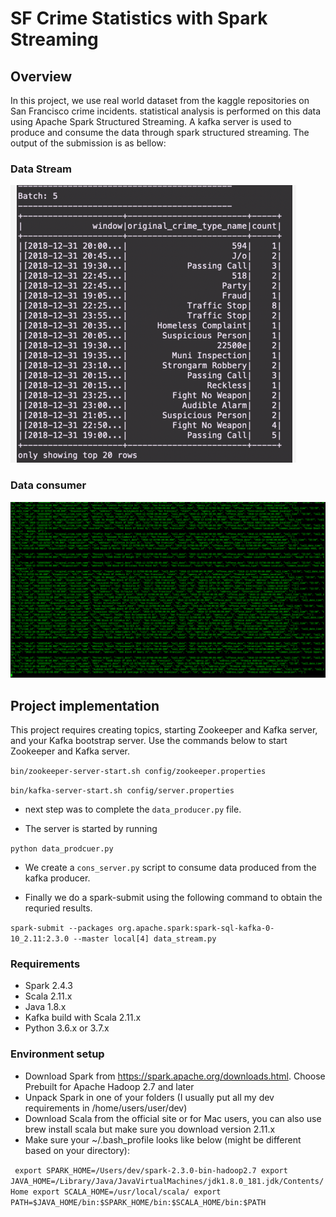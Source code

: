 
# SF Crime Statistics with Spark Streaming


## Overview

In this project, we use real world dataset from the kaggle repositories on San Francisco crime incidents. statistical analysis is performed on this data using Apache Spark Structured Streaming. A kafka server is used to produce and consume the data through spark structured streaming. The output of the submission is as bellow: 

### Data Stream
![Result](images/output.png) 

### Data consumer 
![Consumer](images/consumer.png)

## Project implementation

This project requires creating topics, starting Zookeeper and Kafka server, and your Kafka bootstrap server. Use the commands below to start Zookeeper and Kafka server.


`bin/zookeeper-server-start.sh config/zookeeper.properties`

`bin/kafka-server-start.sh config/server.properties`

- next step was to complete the `data_producer.py` file.

- The server is started by running

`python data_prodcuer.py`
- We create a `cons_server.py` script to consume data produced from the kafka producer. 

- Finally we do a spark-submit using the following command to obtain the requried results.

`spark-submit --packages org.apache.spark:spark-sql-kafka-0-10_2.11:2.3.0 --master local[4] data_stream.py`

### Requirements

- Spark 2.4.3
- Scala 2.11.x
- Java 1.8.x
- Kafka build with Scala 2.11.x
- Python 3.6.x or 3.7.x

### Environment setup

- Download Spark from https://spark.apache.org/downloads.html. Choose Prebuilt for Apache Hadoop 2.7 and later
- Unpack Spark in one of your folders (I usually put all my dev requirements in /home/users/user/dev)
- Download Scala from the official site or for Mac users, you can also use brew install scala but make sure you download version 2.11.x
- Make sure your ~/.bash_profile looks like below (might be different based on your directory):

` export SPARK_HOME=/Users/dev/spark-2.3.0-bin-hadoop2.7
 export JAVA_HOME=/Library/Java/JavaVirtualMachines/jdk1.8.0_181.jdk/Contents/Home
 export SCALA_HOME=/usr/local/scala/
 export PATH=$JAVA_HOME/bin:$SPARK_HOME/bin:$SCALA_HOME/bin:$PATH`
